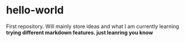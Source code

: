 # hello-world
First repository. Will mainly store ideas and what I am currently learning
**trying different markdown features. just leanring you know**
